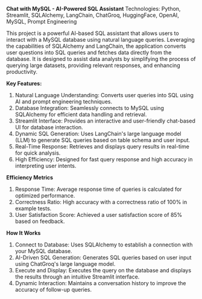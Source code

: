**Chat with MySQL - AI-Powered SQL Assistant**
Technologies: Python, Streamlit, SQLAlchemy, LangChain, ChatGroq, HuggingFace, OpenAI, MySQL, Prompt Engineering

This project is a powerful AI-based SQL assistant that allows users to interact with a MySQL database using natural language queries. Leveraging the capabilities of SQLAlchemy and LangChain, the application converts user questions into SQL queries and fetches data directly from the database. It is designed to assist data analysts by simplifying the process of querying large datasets, providing relevant responses, and enhancing productivity.

**Key Features:**
1) Natural Language Understanding: Converts user queries into SQL using AI and prompt engineering techniques.
2) Database Integration: Seamlessly connects to MySQL using SQLAlchemy for efficient data handling and retrieval.
3) Streamlit Interface: Provides an interactive and user-friendly chat-based UI for database interaction.
4) Dynamic SQL Generation: Uses LangChain's large language model (LLM) to generate SQL queries based on table schema and user input.
5) Real-Time Response: Retrieves and displays query results in real-time for quick analysis.
6) High Efficiency: Designed for fast query response and high accuracy in interpreting user intents.

**Efficiency Metrics**
1) Response Time: Average response time of queries is calculated for optimized performance.
2) Correctness Ratio: High accuracy with a correctness ratio of 100% in example tests.
3) User Satisfaction Score: Achieved a user satisfaction score of 85% based on feedback.

**How It Works**
1) Connect to Database: Uses SQLAlchemy to establish a connection with your MySQL database.
2) AI-Driven SQL Generation: Generates SQL queries based on user input using ChatGroq's large language model.
3) Execute and Display: Executes the query on the database and displays the results through an intuitive Streamlit interface.
4) Dynamic Interaction: Maintains a conversation history to improve the accuracy of follow-up queries.
